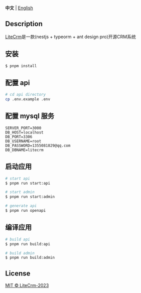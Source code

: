 **中文** | [English](./README.md)

## Description

[LiteCrm](https://github.com/litecrm/litecrm)是一款(nestjs + typeorm + ant design pro)开源CRM系统

## 安装

```bash
$ pnpm install
```
## 配置 api
```bash
# cd api directory
cp .env.example .env

```
## 配置 mysql 服务
```
SERVER_PORT=3000 
DB_HOST=localhost
DB_PORT=3306
DB_USERNAME=root
DB_PASSWORD=1355081829@qq.com
DB_DBNAME=litecrm

```

## 启动应用

```bash
# start api
$ pnpm run start:api

# start admin
$ pnpm run start:admin

# generate api
$ pnpm run openapi
```

## 编译应用

```bash
# build api
$ pnpm run build:api

# build admin
$ pnpm run build:admin

```

## License

[MIT © LiteCrm-2023](./LICENSE)